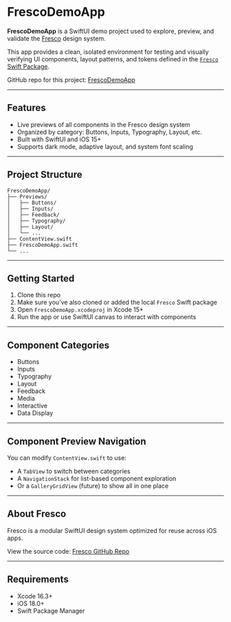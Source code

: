 # FrescoDemoApp

**FrescoDemoApp** is a SwiftUI demo project used to explore, preview, and validate the [Fresco](https://github.com/cashoefman/Fresco) design system.

This app provides a clean, isolated environment for testing and visually verifying UI components, layout patterns, and tokens defined in the [`Fresco` Swift Package](https://github.com/cashoefman/Fresco).

GitHub repo for this project: [FrescoDemoApp](https://github.com/cashoefman/FrescoDemoApp)

---

## Features

- Live previews of all components in the Fresco design system
- Organized by category: Buttons, Inputs, Typography, Layout, etc.
- Built with SwiftUI and iOS 15+
- Supports dark mode, adaptive layout, and system font scaling

---

## Project Structure

```
FrescoDemoApp/
├── Previews/
│   ├── Buttons/
│   ├── Inputs/
│   ├── Feedback/
│   ├── Typography/
│   ├── Layout/
│   └── ...
├── ContentView.swift
├── FrescoDemoApp.swift
└── ...
```

---

## Getting Started

1. Clone this repo
2. Make sure you’ve also cloned or added the local `Fresco` Swift package
3. Open `FrescoDemoApp.xcodeproj` in Xcode 15+
4. Run the app or use SwiftUI canvas to interact with components

---

## Component Categories

- Buttons
- Inputs
- Typography
- Layout
- Feedback
- Media
- Interactive
- Data Display

---

## Component Preview Navigation

You can modify `ContentView.swift` to use:

- A `TabView` to switch between categories
- A `NavigationStack` for list-based component exploration
- Or a `GalleryGridView` (future) to show all in one place

---

## About Fresco

Fresco is a modular SwiftUI design system optimized for reuse across iOS apps.

View the source code: [Fresco GitHub Repo](https://github.com/cashoefman/Fresco)

---

## Requirements

- Xcode 16.3+
- iOS 18.0+
- Swift Package Manager
